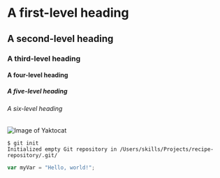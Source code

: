 # A first-level heading
## A second-level heading
### A third-level heading
#### A four-level heading
##### A five-level heading
###### A six-level heading
![Image of Yaktocat](https://octodex.github.com/images/yaktocat.png)
```
$ git init
Initialized empty Git repository in /Users/skills/Projects/recipe-repository/.git/
```
``` javascript
var myVar = "Hello, world!";
```
